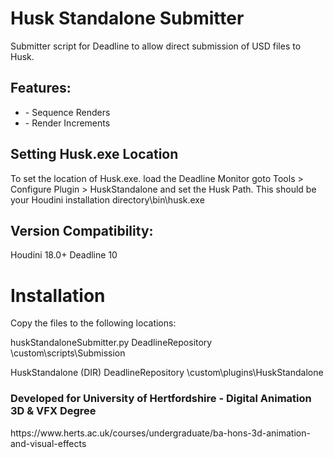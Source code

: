 # Husk Standalone Submitter

Submitter script for Deadline to allow direct submission of USD files to Husk.
<H2>
Features:
</H2>
<ul>
  <li> - Sequence Renders </li>
  <li> - Render Increments</li>
</ul>

<H2>
Setting Husk.exe Location
</H2>

To set the location of Husk.exe. load the Deadline Monitor goto Tools > Configure Plugin > HuskStandalone and set the Husk Path. This should be your Houdini installation directory\bin\husk.exe

<H2>
Version Compatibility:
</H2>

Houdini 18.0+
Deadline 10

<H1>
Installation
</H1>

Copy the files to the following locations:

huskStandaloneSubmitter.py 
DeadlineRepository \custom\scripts\Submission

HuskStandalone (DIR)
DeadlineRepository \custom\plugins\HuskStandalone

<H3>
Developed for University of Hertfordshire - Digital Animation 3D & VFX Degree
</H3>
https://www.herts.ac.uk/courses/undergraduate/ba-hons-3d-animation-and-visual-effects

